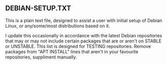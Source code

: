 ## DEBIAN-SETUP.TXT

This is a plain text file, designed to assist a user with initial setup of Debian Linux, or any/some/most distributions based on it.

I update this occasionally in accordance with the latest Debian repositories that may or may not include certain packages that are or aren't on STABLE or UNSTABLE. This list is designed for TESTING repositories.
Remove packages from "APT INSTALL" lines that aren't in your favourite repositories, suppliment manually.

##

##
